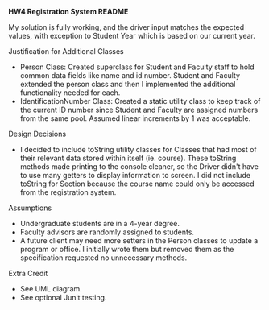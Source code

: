**HW4 Registration System README**

My solution is fully working, and the driver input matches the expected 
values, with exception to Student Year which is based on our current year. 

Justification for Additional Classes
* Person Class: Created superclass for Student and Faculty staff to hold common
data fields like name and id number. Student and Faculty extended the person 
  class and then I implemented the additional functionality needed for each.
* IdentificationNumber Class: Created a static utility class to keep track 
  of the current ID number since Student and Faculty are assigned numbers 
  from the same pool. Assumed linear increments by 1 was acceptable.

Design Decisions
* I decided to include toString utility classes for Classes that had most of 
  their relevant data stored within itself (ie. course). These toString 
  methods made printing to the console cleaner, so the Driver didn't have to 
  use many getters to display information to screen. I did not include 
  toString for Section because the course name could only be accessed from 
  the registration system. 
  
Assumptions
* Undergraduate students are in a 4-year degree. 
* Faculty advisors are randomly assigned to students. 
* A future client may need more setters in the Person classes to update a 
  program or office. I initially wrote them but removed them as the 
  specification requested no unnecessary methods. 
  
Extra Credit
* See UML diagram. 
* See optional Junit testing. 